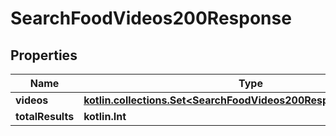 
# SearchFoodVideos200Response

## Properties
| Name | Type | Description | Notes |
| ------------ | ------------- | ------------- | ------------- |
| **videos** | [**kotlin.collections.Set&lt;SearchFoodVideos200ResponseVideosInner&gt;**](SearchFoodVideos200ResponseVideosInner.md) |  |  |
| **totalResults** | **kotlin.Int** |  |  |



